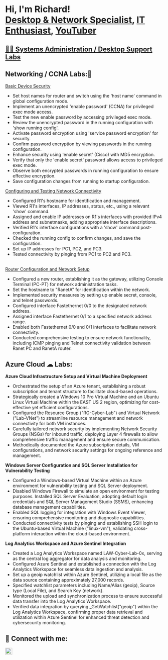<h1>Hi, I'm Richard! <br/><a href="https://www.linkedin.com/in/rvangine/">Desktop & Network Specialist</a>, <a href="https://github.com/rvangine">IT Enthusiast</a>, <a href="https://www.youtube.com/@ParlourBytes">YouTuber</a></h1>

<h2><a href="https://github.com/Rvangine/Rvangine/blob/main/SysAdm_DesktopSupport.md">👨‍💻 Systems Administration / Desktop Support Labs </a></h2>

<h2> Networking / CCNA Labs:🔌</h2>

<a href="//imgur.com/a/383tMzQ">Basic Device Security</a></blockquote>
- Set host names for router and switch using the 'host name' command in global configuration mode.
- Implement an unencrypted 'enable password' (CCNA) for privileged exec mode access.
- Test the new enable password by accessing privileged exec mode.
- Review the unencrypted password in the running configuration with 'show running config'.
- Activate password encryption using 'service password encryption' for security.
- Confirm password encryption by viewing passwords in the running configuration.
- Enhance security using 'enable secret' (Cisco) with MD5 encryption.
- Verify that only the 'enable secret' password allows access to privileged exec mode.
- Observe both encrypted passwords in running configuration to ensure effective encryption.
- Save configuration changes from running to startup configuration.

<a href="//imgur.com/a/wqSoL2h">Configuring and Testing Network Connectivity</a></blockquote>
- Configured R1's hostname for identification and management.
- Viewed R1's interfaces, IP addresses, status, etc., using a relevant 'show' command.
- Assigned and enable IP addresses on R1's interfaces with provided IPv4 address and subnetmasks, adding appropriate interface descriptions.
- Verified R1's interface configurations with a 'show' command post-configuration.
- Checked the running config to confirm changes, and save the configuration.
- Set up IP addresses for PC1, PC2, and PC3.
- Tested connectivity by pinging from PC1 to PC2 and PC3.
  
<br/><a href="https://www.youtube.com/watch?v=aKpTEjCHZ68"> Router Configuration and Network Setup </a>

- Configured a new router, establishing it as the gateway, utilizing Console Terminal (PC-PT) for network administration tasks.
- Set the hostname to "RanetA" for identification within the network.
- Implemented security measures by setting up enable secret, console, and telnet passwords.
- Configured interface Fastethernet 0/0 to the designated network address.
- Assigned interface Fastethernet 0/1 to a specified network address range.
- Enabled both Fastethernet 0/0 and 0/1 interfaces to facilitate network connectivity.
- Conducted comprehensive testing to ensure network functionality, including ICMP pinging and Telnet connectivity validation between Ranet PC and RanetA router.

<h2> Azure Cloud ☁ Labs: </h2>

<strong> Azure Cloud Infrastructure Setup and Virtual Machine Deployment </strong>

- Orchestrated the setup of an Azure tenant, establishing a robust subscription and tenant structure to facilitate cloud-based operations.
- Strategically created a Windows 10 Pro Virtual Machine and an Ubuntu Linux Virtual Machine within the EAST US 2 region, optimizing for cost-effective yet efficient configurations.
- Configured the Resource Group ("RG-Cyber-Lab") and Virtual Network ("Lab-VNet") to streamline resource management and network connectivity for both VM instances.
- Carefully tailored network security by implementing Network Security Groups (NSGs) for inbound traffic, deploying Layer 4 firewalls to allow comprehensive traffic management and ensure secure communication.
- Methodically documented the Azure subscription details, VM configurations, and network security settings for ongoing reference and management.

<strong> Windows Server Configuration and SQL Server Installation for Vulnerability Testing </strong>

- Configured a Windows-based Virtual Machine within an Azure environment for vulnerability testing and SQL Server deployment. 
- Disabled Windows Firewall to simulate an open environment for testing purposes. Installed SQL Server Evaluation, adopting default login credentials and SQL Server Management Studio (SSMS), enhancing database management capabilities.
- Enabled SQL logging for integration with Windows Event Viewer, ensuring comprehensive monitoring and diagnostic capabilities.
- Conducted connectivity tests by pinging and establishing SSH login to the Ubuntu-based Virtual Machine ("linux-vm"), validating cross-platform interaction within the cloud-based environment.

<strong> Log Analytics Workspace and Azure Sentinel Integration </strong>

- Created a Log Analytics Workspace named LAW-Cyber-Lab-0x, serving as the central log aggregator for data analysis and monitoring.
- Configured Azure Sentinel and established a connection with the Log Analytics Workspace for seamless data ingestion and analysis.
- Set up a geoip watchlist within Azure Sentinel, utilizing a local file as the data source containing approximately 27,000 records.
- Specified watchlist parameters including Name/Alias (geoip), Source type (Local File), and Search Key (network).
- Monitored the upload and synchronization process to ensure successful data transfer into the Log Analytics Workspace.
- Verified data integration by querying _GetWatchlist("geoip") within the Log Analytics Workspace, confirming proper data retrieval and utilization within Azure Sentinel for enhanced threat detection and cybersecurity monitoring.

<h2> 🤳 Connect with me:</h2>


[<img align="left" alt="Richard Vangine | LinkedIn" width="22px" src="https://cdn.jsdelivr.net/npm/simple-icons@v3/icons/linkedin.svg" />][linkedin]

[linkedin]: https://www.linkedin.com/in/richardv4126/
